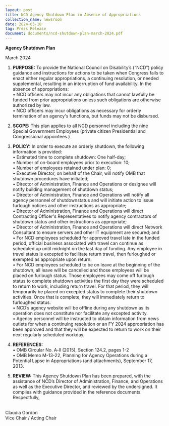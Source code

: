 ```yaml
---
layout: post
title: NCD Agency Shutdown Plan in Absence of Appropriations
collection_name: newsroom
date: 2024-03-18
tag: Press Release
document: documents/ncd-shutdown-plan-march-2024.pdf
---
```

**Agency Shutdown Plan**

March 2024

1. **PURPOSE:** To provide the National Council on Disability’s (“NCD”) policy guidance and 
   instructions for actions to be taken when Congress fails to enact either regular appropriations, a 
   continuing resolution, or needed supplemental, resulting in an interruption of fund availability. 
   In the absence of appropriations:\
   •  NCD officers may not incur any obligations that cannot lawfully be funded from prior 
   appropriations unless such obligations are otherwise authorized by law.
   \
   •  NCD officers may incur obligations as necessary for orderly termination of an agency's 
   functions, but funds may not be disbursed.
2. **SCOPE:** This plan applies to all NCD personnel including the nine Special Government Employees 
   (private citizen Presidential and Congressional appointees.)


3. **POLICY:** In order to execute an orderly shutdown, the following information is provided:\
   •  Estimated time to complete shutdown: One half-day;
   \
   •  Number of on-board employees prior to execution: 10;
   \
   •  Number of employees retained under plan: 0;
   \
   •  Executive Director, on behalf of the Chair, will notify OMB that shutdown procedures have 
   initiated;
   \
   •  Director of Administration, Finance and Operations or designee will notify building management 
   of shutdown status;
   \
   •  Director of Administration, Finance and Operations will notify all agency personnel of 
   shutdownstatus and will initiate action to issue furlough notices and other instructions as 
   appropriate;
   \
   •  Director of Administration, Finance and Operations will direct Contracting Officer's 
   Representatives to notify agency contractors of shutdown status and other instructions as 
   appropriate;
   \
   •  Director of Administration, Finance and Operations will direct Network Consultant to ensure 
   servers and other IT equipment are secured; and
   \
   •  For NCD employees scheduled for approved travel late in the funded period, official business 
   associated with travel can continue as scheduled up until midnight on the last day of funding. Any 
   employee in travel status is excepted to facilitate return travel, then furloughed or exempted as 
   appropriate upon return.
   \
   •  For NCD employees scheduled to be on leave at the beginning of the shutdown, all leave will be 
   cancelled and those employees will be placed on furlough status. Those employees may come off 
   furlough status to complete shutdown activities the first day they were scheduled to return to 
   work, including return travel. For that period, they will temporarily be placed on excepted status to complete their shutdown activities. Once that is complete, they will immediately return to furloughed status.
   \
   •  NCD’s agency website will be offline during any shutdown as its operation does not constitute 
   nor facilitate any excepted activity.
   \
   •  Agency personnel will be instructed to obtain information from news outlets for when a 
   continuing resolution or an FY 2024 appropriation has been approved and that they will be expected 
   to return to work on their next regularly scheduled workday.
4. **REFERENCES:**
   \
   •  OMB Circular No. A-ll (2015), Section 124.2, pages 1-2
   \
   •  OMB Memo M-13-22, Planning for Agency Operations during a Potential Lapse in Appropriations (and 
   attachments), September 17, 2013.
5. **REVIEW:** This Agency Shutdown Plan has been prepared, with the assistance of NCD’s Director of 
   Administration, Finance, and Operations as well as the Executive Director, and reviewed by the 
   undersigned. It complies with guidance provided in the reference documents.
   Respectfully,

\
Claudia Gordon
\
Vice Chair / Acting Chair
